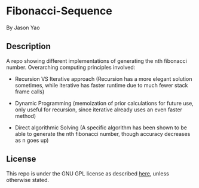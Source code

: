 # Fibonacci-Sequence
By Jason Yao

## Description
A repo showing different implementations of generating the nth fibonacci number. Overarching computing principles involved:

- Recursion VS Iterative approach (Recursion has a more elegant solution sometimes, while iterative has faster runtime due to much fewer stack frame calls)

- Dynamic Programming (memoization of prior calculations for future use, only useful for recursion, since iterative already uses an even faster method)

- Direct algorithmic Solving (A specific algorithm has been shown to be able to generate the nth fibonacci number, though accuracy decreases as n goes up)

## License
This repo is under the GNU GPL license as described [here](LICENSE), unless otherwise stated.
